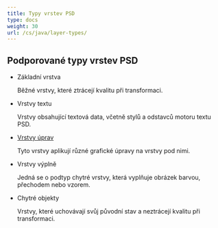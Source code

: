 ```yaml
---
title: Typy vrstev PSD
type: docs
weight: 30
url: /cs/java/layer-types/
---
```


## **Podporované typy vrstev PSD**

- Základní vrstva

   Běžné vrstvy, které ztrácejí kvalitu při transformaci.
- Vrstvy textu

   Vrstvy obsahující textová data, včetně stylů a odstavců motoru textu PSD.
- [Vrstvy úprav](/psd/cs/java/layer-types/adjustment-layer/)

   Tyto vrstvy aplikují různé grafické úpravy na vrstvy pod nimi.
   
- Vrstvy výplně
   
   Jedná se o podtyp chytré vrstvy, která vyplňuje obrázek barvou, přechodem nebo vzorem.
- Chytré objekty

   Vrstvy, které uchovávají svůj původní stav a neztrácejí kvalitu při transformaci. 


